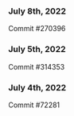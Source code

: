 ### July 8th, 2022

Commit #270396

### July 5th, 2022

Commit #314353


### July 4th, 2022

Commit #72281

